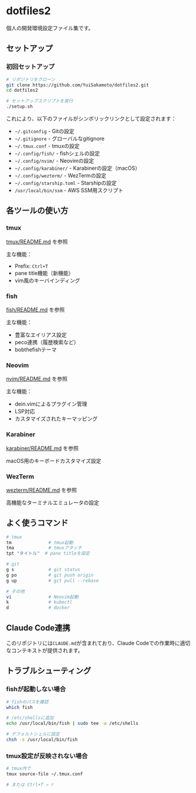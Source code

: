 # dotfiles2

個人の開発環境設定ファイル集です。

## セットアップ

### 初回セットアップ

```bash
# リポジトリをクローン
git clone https://github.com/YuiSakamoto/dotfiles2.git
cd dotfiles2

# セットアップスクリプトを実行
./setup.sh
```

これにより、以下のファイルがシンボリックリンクとして設定されます：

- `~/.gitconfig` - Gitの設定
- `~/.gitignore` - グローバルなgitignore
- `~/.tmux.conf` - tmuxの設定
- `~/.config/fish/` - fishシェルの設定
- `~/.config/nvim/` - Neovimの設定
- `~/.config/karabiner/` - Karabinerの設定（macOS）
- `~/.config/wezterm/` - WezTermの設定
- `~/.config/starship.toml` - Starshipの設定
- `/usr/local/bin/ssm` - AWS SSM用スクリプト

## 各ツールの使い方

### tmux

[tmux/README.md](tmux/README.md) を参照

主な機能：
- Prefix: `Ctrl+T`
- pane title機能（新機能）
- vim風のキーバインディング

### fish

[fish/README.md](fish/README.md) を参照

主な機能：
- 豊富なエイリアス設定
- peco連携（履歴検索など）
- bobthefishテーマ

### Neovim

[nvim/README.md](nvim/README.md) を参照

主な機能：
- dein.vimによるプラグイン管理
- LSP対応
- カスタマイズされたキーマッピング

### Karabiner

[karabiner/README.md](karabiner/README.md) を参照

macOS用のキーボードカスタマイズ設定

### WezTerm

[wezterm/README.md](wezterm/README.md) を参照

高機能なターミナルエミュレータの設定

## よく使うコマンド

```bash
# tmux
tm              # tmux起動
tma             # tmuxアタッチ
tpt "タイトル"  # pane titleを設定

# git
g s             # git status
g po            # git push origin
g up            # git pull --rebase

# その他
vi              # Neovim起動
k               # kubectl
d               # docker
```

## Claude Code連携

このリポジトリには`CLAUDE.md`が含まれており、Claude Codeでの作業時に適切なコンテキストが提供されます。

## トラブルシューティング

### fishが起動しない場合

```bash
# fishのパスを確認
which fish

# /etc/shellsに追加
echo /usr/local/bin/fish | sudo tee -a /etc/shells

# デフォルトシェルに設定
chsh -s /usr/local/bin/fish
```

### tmux設定が反映されない場合

```bash
# tmux内で
tmux source-file ~/.tmux.conf

# または Ctrl+T → r
```